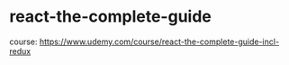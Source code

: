 # react-the-complete-guide

course: https://www.udemy.com/course/react-the-complete-guide-incl-redux